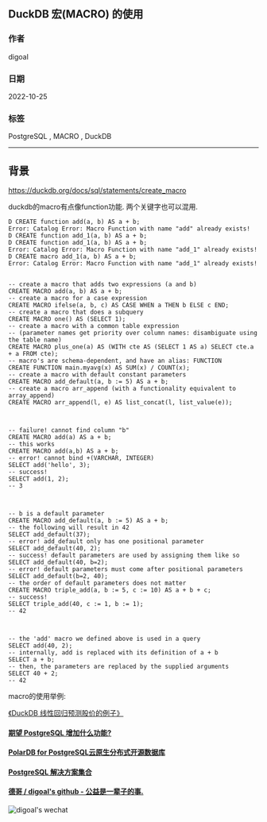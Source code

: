 ## DuckDB 宏(MACRO) 的使用   
                          
### 作者                          
digoal                          
                          
### 日期                          
2022-10-25                         
                          
### 标签                          
PostgreSQL , MACRO , DuckDB     
                          
----                          
                          
## 背景             
https://duckdb.org/docs/sql/statements/create_macro  
  
  
duckdb的macro有点像function功能. 两个关键字也可以混用.    
  
```  
D CREATE function add(a, b) AS a + b;  
Error: Catalog Error: Macro Function with name "add" already exists!  
D CREATE function add_1(a, b) AS a + b;  
D CREATE function add_1(a, b) AS a + b;  
Error: Catalog Error: Macro Function with name "add_1" already exists!  
D CREATE macro add_1(a, b) AS a + b;  
Error: Catalog Error: Macro Function with name "add_1" already exists!  
  
  
-- create a macro that adds two expressions (a and b)  
CREATE MACRO add(a, b) AS a + b;  
-- create a macro for a case expression  
CREATE MACRO ifelse(a, b, c) AS CASE WHEN a THEN b ELSE c END;  
-- create a macro that does a subquery  
CREATE MACRO one() AS (SELECT 1);  
-- create a macro with a common table expression  
-- (parameter names get priority over column names: disambiguate using the table name)  
CREATE MACRO plus_one(a) AS (WITH cte AS (SELECT 1 AS a) SELECT cte.a + a FROM cte);  
-- macro's are schema-dependent, and have an alias: FUNCTION  
CREATE FUNCTION main.myavg(x) AS SUM(x) / COUNT(x);  
-- create a macro with default constant parameters  
CREATE MACRO add_default(a, b := 5) AS a + b;  
-- create a macro arr_append (with a functionality equivalent to array_append)  
CREATE MACRO arr_append(l, e) AS list_concat(l, list_value(e));  
  
  
  
-- failure! cannot find column "b"  
CREATE MACRO add(a) AS a + b;  
-- this works  
CREATE MACRO add(a,b) AS a + b;  
-- error! cannot bind +(VARCHAR, INTEGER)  
SELECT add('hello', 3);  
-- success!  
SELECT add(1, 2);  
-- 3  
  
  
  
-- b is a default parameter  
CREATE MACRO add_default(a, b := 5) AS a + b;  
-- the following will result in 42  
SELECT add_default(37);  
-- error! add_default only has one positional parameter  
SELECT add_default(40, 2);  
-- success! default parameters are used by assigning them like so  
SELECT add_default(40, b=2);  
-- error! default parameters must come after positional parameters  
SELECT add_default(b=2, 40);  
-- the order of default parameters does not matter  
CREATE MACRO triple_add(a, b := 5, c := 10) AS a + b + c;  
-- success!  
SELECT triple_add(40, c := 1, b := 1);  
-- 42  
  
  
  
-- the 'add' macro we defined above is used in a query  
SELECT add(40, 2);  
-- internally, add is replaced with its definition of a + b  
SELECT a + b;  
-- then, the parameters are replaced by the supplied arguments  
SELECT 40 + 2;  
-- 42  
```  
  
  
  
macro的使用举例:    
  
[《DuckDB 线性回归预测股价的例子》](../202209/20220902_01.md)    
  
  
#### [期望 PostgreSQL 增加什么功能?](https://github.com/digoal/blog/issues/76 "269ac3d1c492e938c0191101c7238216")
  
  
#### [PolarDB for PostgreSQL云原生分布式开源数据库](https://github.com/ApsaraDB/PolarDB-for-PostgreSQL "57258f76c37864c6e6d23383d05714ea")
  
  
#### [PostgreSQL 解决方案集合](https://yq.aliyun.com/topic/118 "40cff096e9ed7122c512b35d8561d9c8")
  
  
#### [德哥 / digoal's github - 公益是一辈子的事.](https://github.com/digoal/blog/blob/master/README.md "22709685feb7cab07d30f30387f0a9ae")
  
  
![digoal's wechat](../pic/digoal_weixin.jpg "f7ad92eeba24523fd47a6e1a0e691b59")
  

